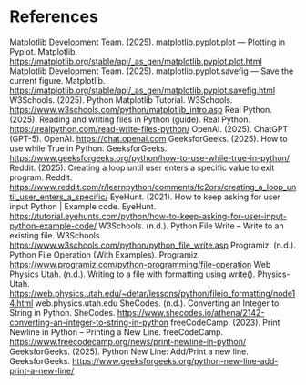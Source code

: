 # References

Matplotlib Development Team. (2025). matplotlib.pyplot.plot — Plotting in Pyplot. Matplotlib. https://matplotlib.org/stable/api/_as_gen/matplotlib.pyplot.plot.html
Matplotlib Development Team. (2025). matplotlib.pyplot.savefig — Save the current figure. Matplotlib. https://matplotlib.org/stable/api/_as_gen/matplotlib.pyplot.savefig.html
W3Schools. (2025). Python Matplotlib Tutorial. W3Schools. https://www.w3schools.com/python/matplotlib_intro.asp
Real Python. (2025). Reading and writing files in Python (guide). Real Python. https://realpython.com/read-write-files-python/
OpenAI. (2025). ChatGPT (GPT-5). OpenAI. https://chat.openai.com
GeeksforGeeks. (2025). How to use while True in Python. GeeksforGeeks. https://www.geeksforgeeks.org/python/how-to-use-while-true-in-python/
Reddit. (2025). Creating a loop until user enters a specific value to exit program. Reddit. https://www.reddit.com/r/learnpython/comments/fc2ors/creating_a_loop_until_user_enters_a_specific/
EyeHunt. (2021). How to keep asking for user input Python | Example code. EyeHunt. https://tutorial.eyehunts.com/python/how-to-keep-asking-for-user-input-python-example-code/
W3Schools. (n.d.). Python File Write – Write to an existing file. W3Schools. https://www.w3schools.com/python/python_file_write.asp
Programiz. (n.d.). Python File Operation (With Examples). Programiz. https://www.programiz.com/python-programming/file-operation
Web Physics Utah. (n.d.). Writing to a file with formatting using write(). Physics-Utah. https://web.physics.utah.edu/~detar/lessons/python/fileio_formatting/node14.html web.physics.utah.edu
SheCodes. (n.d.). Converting an Integer to String in Python. SheCodes. https://www.shecodes.io/athena/2142-converting-an-integer-to-string-in-python
freeCodeCamp. (2023). Print Newline in Python – Printing a New Line. freeCodeCamp. https://www.freecodecamp.org/news/print-newline-in-python/
GeeksforGeeks. (2025). Python New Line: Add/Print a new line. GeeksforGeeks. https://www.geeksforgeeks.org/python-new-line-add-print-a-new-line/
